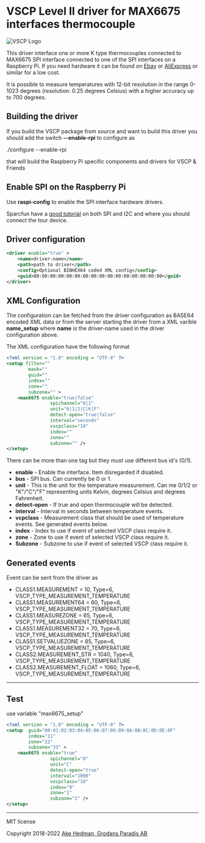 # VSCP Level II driver for MAX6675 interfaces thermocouple

![VSCP Logo](https://www.vscp.org/images/logo_200.png)

This driver interface one or more K type thermocouples connected to MAX6675 SPI interface connected to one of the SPI interfaces on a Raspberry Pi. If you need hardware it can be found on [Ebay](https://www.ebay.com/itm/NEW-MAX6675-Module-K-Type-Thermocouple-Temperature-Sensor-Arduino-/272321510687) or [AliExpress](https://www.aliexpress.com/item/MAX6675-Module-K-Type-Thermocouple-Thermocouple-Senso-Temperature-Degrees-Module-for-arduino/32841448771.html?spm=2114.search0204.3.1.371980b8u1Rknu&ws_ab_test=searchweb0_0,searchweb201602_1_10065_10068_318_319_10546_317_10548_10696_450_10084_10083_10618_452_535_534_533_10307_10820_532_10303_204_10059_10884_323_10887_100031_320_10103_448_449,searchweb201603_60,ppcSwitch_0_ppcChannel&algo_expid=cf22e2e5-120a-4654-8619-09600ef8612e-0&algo_pvid=cf22e2e5-120a-4654-8619-09600ef8612e&transAbTest=ae803_5) or similar for a low cost. 

It is possible to measure temperatures with 12-bit resolution in the range 0-1023 degrees (resolution: 0.25 degrees Celsius) with a higher accuracy up to 700 degrees.

## Building the driver
If you build the VSCP package from source and want to build this driver you should add the switch **--enable-rpi** to configure as

  ./configure --enable-rpi

 that will build the Raspberry Pi specific components and drivers for VSCP & Friends 

## Enable SPI on the Raspberry Pi
Use **raspi-config** to enable the SPI interface hardware drivers.

Sparcfun have a [good tutorial]((https://learn.sparkfun.com/tutorials/raspberry-pi-spi-and-i2c-tutorial/all)) on both SPI and I2C and where you should connect the tour device.

## Driver configuration

```xml
<driver enable="true" >
    <name>driver-name</name>
    <path>path to driver</path>
    <config>Optional BINHEX64 coded XML config</config>
    <guid>00:00:00:00:00:00:00:00:00:00:00:00:00:00:00:00</guid>
</driver>
```

## XML Configuration

The configuration can be fetched from the driver configuration as BASE64 encoded XML data or from the server starting the driver from a XML varible **name_setup** where **name** is the driver-name used in the driver configuration above.

The XML configuration have the following format

```xml
<?xml version = "1.0" encoding = "UTF-8" ?>
<setup filter=""
        mask=""
        guid=""
        index="" 
        zone="" 
        subzone="" >
    <max6675 enable="true|false" 
                spichannel="0|1" 
                unit="0|1|2|C|K|F" 
                detect-open="true|false"
                interval="seconds" 
                vscpclass="10" 
                index="" 
                zone="" 
                subzone="" />
</setup>
```

There can be more than one <interface> tag but they must use different bus id's (0/1).

 * **enable** - Enable the interface. Item disregarded if disabled. 
 * **bus** - SPI bus. Can currently be 0 or 1.
 * **unit** - This is the unit for the temperature measurement. Can me 0/1/2 or "K"/"C"/"F" representing units Kelvin, degrees Celsius and degrees Fahrenheit.
 * **detect-open** - If true and open thermocouple will be detected.
 * **interval** - Interval in seconds between temperature events.
 * **vcpclass** - Measurement class that should be used of temperature events. See generated events below.
 * **index** - Index to use if event of selected VSCP class require it.
 * **zone** - Zone to use if event of selected VSCP class require it.
 * **Subzone** - Subzone to use if event of selected VSCP class require it.

## Generated events

Event can be sent from the driver as

 * CLASS1.MEASUREMENT = 10, Type=6, VSCP_TYPE_MEASUREMENT_TEMPERATURE 
 * CLASS1.MEASUREMENT64 = 60, Type=6, VSCP_TYPE_MEASUREMENT_TEMPERATURE
 * CLASS1.MEASUREZONE = 65, Type=6, VSCP_TYPE_MEASUREMENT_TEMPERATURE
 * CLASS1.MEASUREMENT32 = 70, Type=6, VSCP_TYPE_MEASUREMENT_TEMPERATURE
 * CLASS1.SETVALUEZONE = 85, Type=6, VSCP_TYPE_MEASUREMENT_TEMPERATURE
 * CLASS2.MEASUREMENT_STR = 1040, Type=6, VSCP_TYPE_MEASUREMENT_TEMPERATURE
 * CLASS2.MEASUREMENT_FLOAT = 1060, Type=6, VSCP_TYPE_MEASUREMENT_TEMPERATURE

---

## Test 

use variable "max6675_setup"

```xml
<?xml version = "1.0" encoding = "UTF-8" ?>
<setup  guid="00:01:02:03:04:05:06:07:08:09:0A:0B:0C:0D:0E:0F"
        index="11" 
        zone="22" 
        subzone="33" >
    <max6675 enable="true" 
                spichannel="0" 
                unit="C" 
                detect-open="true"
                interval="1000" 
                vscpclass="10" 
                index="0" 
                zone="1" 
                subzone="2" />
</setup>
```

---

MIT license

Copyright 2018-2022 [Ake Hedman, Grodans Paradis AB](akhe@grodansparadis.com)
